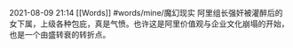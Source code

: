 2021-08-09  21:14
[[Words]]
#words/mine/魔幻现实
阿里组长强奸被灌醉后的女下属，上级各种包庇，真是气愤。也许这是阿里价值观与企业文化崩塌的开始，也是一个由盛转衰的转折点。


